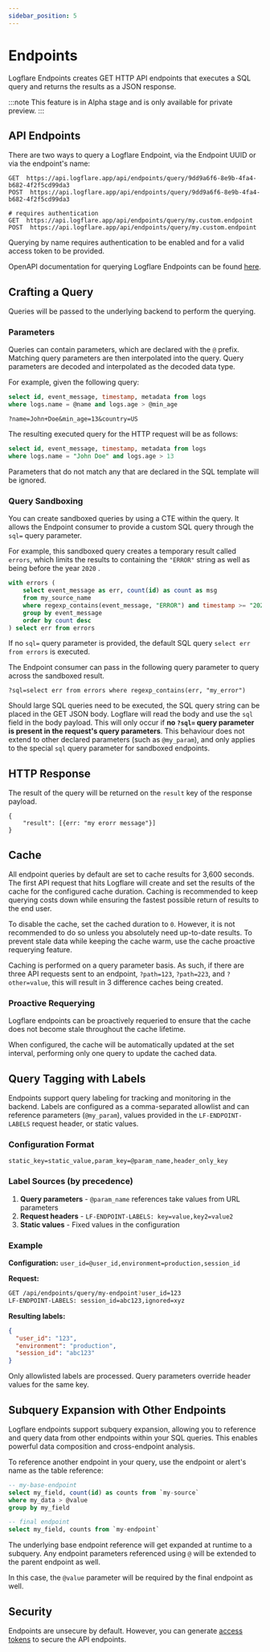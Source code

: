 ```yaml
---
sidebar_position: 5
---
```


# Endpoints

Logflare Endpoints creates GET HTTP API endpoints that executes a SQL query and returns the results as a JSON response.

:::note
This feature is in Alpha stage and is only available for private preview.
:::

## API Endpoints

There are two ways to query a Logflare Endpoint, via the Endpoint UUID or via the endpoint's name:

```
GET  https://api.logflare.app/api/endpoints/query/9dd9a6f6-8e9b-4fa4-b682-4f2f5cd99da3
POST  https://api.logflare.app/api/endpoints/query/9dd9a6f6-8e9b-4fa4-b682-4f2f5cd99da3

# requires authentication
GET  https://api.logflare.app/api/endpoints/query/my.custom.endpoint
POST  https://api.logflare.app/api/endpoints/query/my.custom.endpoint
```

Querying by name requires authentication to be enabled and for a valid access token to be provided.

OpenAPI documentation for querying Logflare Endpoints can be found [here](https://logflare.app/swaggerui#/Public).

## Crafting a Query

Queries will be passed to the underlying backend to perform the querying.

### Parameters

Queries can contain parameters, which are declared with the `@` prefix. Matching query parameters are then interpolated into the query. Query parameters are decoded and interpolated as the decoded data type.

For example, given the following query:

```sql
select id, event_message, timestamp, metadata from logs
where logs.name = @name and logs.age > @min_age
```

```text
?name=John+Doe&min_age=13&country=US
```

The resulting executed query for the HTTP request will be as follows:

```sql
select id, event_message, timestamp, metadata from logs
where logs.name = "John Doe" and logs.age > 13
```

Parameters that do not match any that are declared in the SQL template will be ignored.

### Query Sandboxing

You can create sandboxed queries by using a CTE within the query. It allows the Endpoint consumer to provide a custom SQL query through the `sql=` query parameter.

For example, this sandboxed query creates a temporary result called `errors`, which limits the results to containing the `"ERROR"` string as well as being before the year `2020` .

```sql
with errors (
    select event_message as err, count(id) as count as msg
    from my_source_name
    where regexp_contains(event_message, "ERROR") and timestamp >= "2020-01-01"
    group by event_message
    order by count desc
) select err from errors

```

If no `sql=` query parameter is provided, the default SQL query `select err from errors` is executed.

The Endpoint consumer can pass in the following query parameter to query across the sandboxed result.

```text
?sql=select err from errors where regexp_contains(err, "my_error")
```

Should large SQL queries need to be executed, the SQL query string can be placed in the GET JSON body. Logflare will read the body and use the `sql` field in the body payload. This will only occur if **no `?sql=` query parameter is present in the request's query parameters**. This behaviour does not extend to other declared parameters (such as `@my_param`), and only applies to the special `sql` query parameter for sandboxed endpoints.

## HTTP Response

The result of the query will be returned on the `result` key of the response payload.

```
{
    "result": [{err: "my erorr message"}]
}
```

## Cache

All endpoint queries by default are set to cache results for 3,600 seconds. The first API request that hits Logflare will create and set the results of the cache for the configured cache duration. Caching is recommended to keep querying costs down while ensuring the fastest possible return of results to the end user.

To disable the cache, set the cached duration to `0`. However, it is not recommended to do so unless you absolutely need up-to-date results. To prevent stale data while keeping the cache warm, use the cache proactive requerying feature.

Caching is performed on a query parameter basis. As such, if there are three API requests sent to an endpoint, `?path=123`, `?path=223`, and `?other=value`, this will result in 3 difference caches being created.

### Proactive Requerying

Logflare endpoints can be proactively requeried to ensure that the cache does not become stale throughout the cache lifetime.

When configured, the cache will be automatically updated at the set interval, performing only one query to update the cached data.

## Query Tagging with Labels

Endpoints support query labeling for tracking and monitoring in the backend. Labels are configured as a comma-separated allowlist and can reference parameters (`@my_param`), values provided in the `LF-ENDPOINT-LABELS` request header, or static values.

### Configuration Format

```text
static_key=static_value,param_key=@param_name,header_only_key
```

### Label Sources (by precedence)

1. **Query parameters** - `@param_name` references take values from URL parameters
2. **Request headers** - `LF-ENDPOINT-LABELS: key=value,key2=value2`
3. **Static values** - Fixed values in the configuration

### Example

**Configuration:** `user_id=@user_id,environment=production,session_id`

**Request:**

```bash
GET /api/endpoints/query/my-endpoint?user_id=123
LF-ENDPOINT-LABELS: session_id=abc123,ignored=xyz
```

**Resulting labels:**

```json
{
  "user_id": "123",
  "environment": "production",
  "session_id": "abc123"
}
```

Only allowlisted labels are processed. Query parameters override header values for the same key.

## Subquery Expansion with Other Endpoints

Logflare endpoints support subquery expansion, allowing you to reference and query data from other endpoints within your SQL queries. This enables powerful data composition and cross-endpoint analysis.

To reference another endpoint in your query, use the endpoint or alert's name as the table reference:

```sql
-- my-base-endpoint
select my_field, count(id) as counts from `my-source`
where my_data > @value
group by my_field

```

```sql
-- final endpoint
select my_field, counts from `my-endpoint`
```

The underlying base endpoint reference will get expanded at runtime to a subquery. Any endpoint parameters referenced using `@` will be extended to the parent endpoint as well.

In this case, the `@value` parameter will be required by the final endpoint as well.

## Security

Endpoints are unsecure by default. However, you can generate [access tokens](/concepts/access-tokens) to secure the API endpoints.
